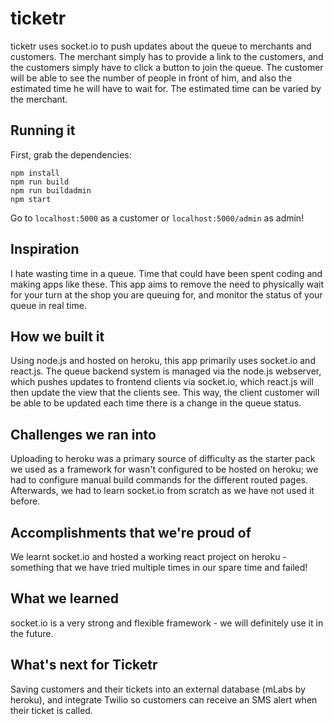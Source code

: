 # ticketr

ticketr uses socket.io to push updates about the queue to merchants and customers. The merchant simply has to provide a link to the customers, and the customers simply have to click a button to join the queue. The customer will be able to see the number of people in front of him, and also the estimated time he will have to wait for. The estimated time can be varied by the merchant.

## Running it

First, grab the dependencies:

	npm install
	npm run build
	npm run buildadmin
	npm start

Go to `localhost:5000` as a customer or `localhost:5000/admin` as admin!

## Inspiration
I hate wasting time in a queue. Time that could have been spent coding and making apps like these. This app aims to remove the need to physically wait for your turn at the shop you are queuing for, and monitor the status of your queue in real time.

## How we built it
Using node.js and hosted on heroku, this app primarily uses socket.io and react.js. The queue backend system is managed via the node.js webserver, which pushes updates to frontend clients via socket.io, which react.js will then update the view that the clients see. This way, the client customer will be able to be updated each time there is a change in the queue status.

## Challenges we ran into
Uploading to heroku was a primary source of difficulty as the starter pack we used as a framework for wasn't configured to be hosted on heroku; we had to configure manual build commands for the different routed pages. Afterwards, we had to learn socket.io from scratch as we have not used it before.

## Accomplishments that we're proud of
We learnt socket.io and hosted a working react project on heroku - something that we have tried multiple times in our spare time and failed!

## What we learned
socket.io is a very strong and flexible framework - we will definitely use it in the future.

## What's next for Ticketr
Saving customers and their tickets into an external database (mLabs by heroku), and integrate Twilio so customers can receive an SMS alert when their ticket is called.
